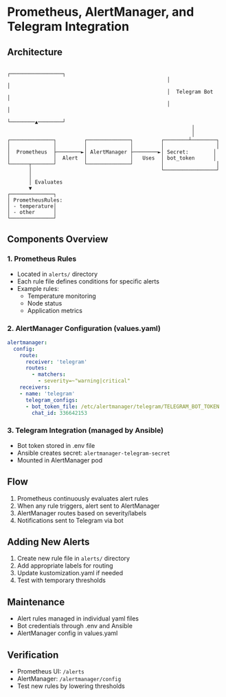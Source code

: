 # Prometheus, AlertManager, and Telegram Integration

## Architecture

```text
                                                    ┌─────────────────┐
                                                    │                 │
                                                    │  Telegram Bot   │
                                                    │                 │
                                                    └────────▲────────┘
                                                            │
                                                            │
┌──────────────┐         ┌──────────────┐         ┌────────┴────────┐
│              │         │              │         │                 │
│  Prometheus  ├────────►│ AlertManager ├────────►│ Secret:        │
│              │  Alert  │              │   Uses  │ bot_token      │
└──────┬───────┘         └──────────────┘         │                 │
       │                                          └─────────────────┘
       │
       │ Evaluates
       ▼
┌──────────────┐
│ PrometheusRules:
│ - temperature│
│ - other      │
└──────────────┘
```

## Components Overview

### 1. Prometheus Rules

- Located in `alerts/` directory
- Each rule file defines conditions for specific alerts
- Example rules:
  - Temperature monitoring
  - Node status
  - Application metrics

### 2. AlertManager Configuration (values.yaml)

```yaml
alertmanager:
  config:
    route:
      receiver: 'telegram'
      routes:
        - matchers:
          - severity=~"warning|critical"
    receivers:
    - name: 'telegram'
      telegram_configs:
      - bot_token_file: /etc/alertmanager/telegram/TELEGRAM_BOT_TOKEN
        chat_id: 336642153
```

### 3. Telegram Integration (managed by Ansible)

- Bot token stored in .env file
- Ansible creates secret: `alertmanager-telegram-secret`
- Mounted in AlertManager pod

## Flow

1. Prometheus continuously evaluates alert rules
2. When any rule triggers, alert sent to AlertManager
3. AlertManager routes based on severity/labels
4. Notifications sent to Telegram via bot

## Adding New Alerts

1. Create new rule file in `alerts/` directory
2. Add appropriate labels for routing
3. Update kustomization.yaml if needed
4. Test with temporary thresholds

## Maintenance

- Alert rules managed in individual yaml files
- Bot credentials through .env and Ansible
- AlertManager config in values.yaml

## Verification

- Prometheus UI: `/alerts`
- AlertManager: `/alertmanager/config`
- Test new rules by lowering thresholds

